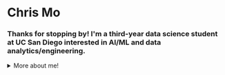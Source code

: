 # Chris Mo  

### Thanks for stopping by! I'm a third-year data science student at UC San Diego interested in AI/ML and data analytics/engineering.

<details>
  <summary>More about me!</summary>
  
  ### Languages: 
  * Python
  * SQL 
  * R
  * Matlab 
  * C++
  * Java
  * Javascript (React, D3)
  * HTML/CSS
  * Unix
    
  ### ML Frameworks:  
  * PyTorch
  * TensorFlow
  * Keras
  * Scikit-Learn

  ### Softwares:
  * Tableau
  * Ergo/IGOR
  * Git
  * Microsoft Office Suite
  * CAD (Solidworks, Autodesk Inventor, OnShape, SketchUp)

 <b>[Find me on LinkedIn!](https://www.linkedin.com/in/chris-mo-195367176/)</b>
  <details>
    <summary><b>Award(s):</b></summary>
    
  ### DiamondHacks 2024 Best in Category - All Hands on Deck
  <b>[Sirona Clinical](https://devpost.com/software/sirona-clinical)</b>  
  
  ![image](https://github.com/chriss-mo/chriss-mo/assets/156863651/e8115085-7fd9-48be-bb1c-943354fca809)
    
  </details>

</details>
<!---
chriss-mo/chriss-mo is a ✨ special ✨ repository because its `README.md` (this file) appears on your GitHub profile.
You can click the Preview link to take a look at your changes.
--->
